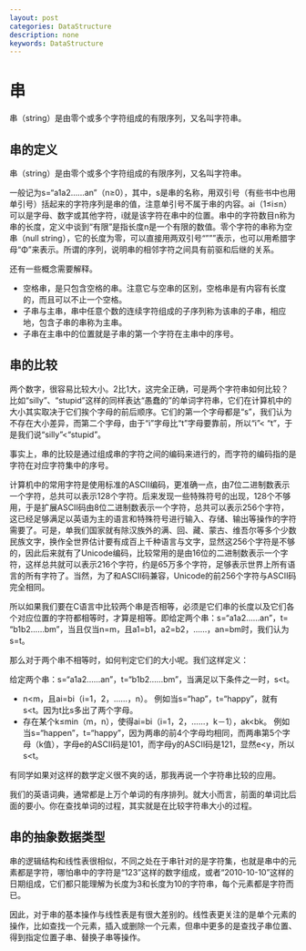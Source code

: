 ```yaml
---
layout: post
categories: DataStructure
description: none
keywords: DataStructure
---
```

# 串
串（string）是由零个或多个字符组成的有限序列，又名叫字符串。

## 串的定义
串（string）是由零个或多个字符组成的有限序列，又名叫字符串。

一般记为s=“a1a2……an”（n≥0），其中，s是串的名称，用双引号（有些书中也用单引号）括起来的字符序列是串的值，注意单引号不属于串的内容。ai（1≤i≤n）可以是字母、数字或其他字符，i就是该字符在串中的位置。串中的字符数目n称为串的长度，定义中谈到“有限”是指长度n是一个有限的数值。零个字符的串称为空串（null string），它的长度为零，可以直接用两双引号“”””表示，也可以用希腊字母“Φ”来表示。所谓的序列，说明串的相邻字符之间具有前驱和后继的关系。

还有一些概念需要解释。
- 空格串，是只包含空格的串。注意它与空串的区别，空格串是有内容有长度的，而且可以不止一个空格。
- 子串与主串，串中任意个数的连续字符组成的子序列称为该串的子串，相应地，包含子串的串称为主串。
- 子串在主串中的位置就是子串的第一个字符在主串中的序号。

## 串的比较
两个数字，很容易比较大小。2比1大，这完全正确，可是两个字符串如何比较？比如“silly”、“stupid”这样的同样表达“愚蠢的”的单词字符串，它们在计算机中的大小其实取决于它们挨个字母的前后顺序。它们的第一个字母都是“s”，我们认为不存在大小差异，而第二个字母，由于“i”字母比“t”字母要靠前，所以“i”< “t”，于是我们说“silly”<“stupid”。

事实上，串的比较是通过组成串的字符之间的编码来进行的，而字符的编码指的是字符在对应字符集中的序号。

计算机中的常用字符是使用标准的ASCII编码，更准确一点，由7位二进制数表示一个字符，总共可以表示128个字符。后来发现一些特殊符号的出现，128个不够用，于是扩展ASCII码由8位二进制数表示一个字符，总共可以表示256个字符，这已经足够满足以英语为主的语言和特殊符号进行输入、存储、输出等操作的字符需要了。可是，单我们国家就有除汉族外的满、回、藏、蒙古、维吾尔等多个少数民族文字，换作全世界估计要有成百上千种语言与文字，显然这256个字符是不够的，因此后来就有了Unicode编码，比较常用的是由16位的二进制数表示一个字符，这样总共就可以表示216个字符，约是65万多个字符，足够表示世界上所有语言的所有字符了。当然，为了和ASCII码兼容，Unicode的前256个字符与ASCII码完全相同。

所以如果我们要在C语言中比较两个串是否相等，必须是它们串的长度以及它们各个对应位置的字符都相等时，才算是相等。即给定两个串：s=“a1a2……an”，t= “b1b2……bm”，当且仅当n=m，且a1=b1，a2=b2，……，an=bm时，我们认为s=t。

那么对于两个串不相等时，如何判定它们的大小呢。我们这样定义：

给定两个串：s=“a1a2……an”，t=“b1b2……bm”，当满足以下条件之一时，s<t。

- n<m，且ai=bi（i=1，2，……，n）。
例如当s=“hap”，t=“happy”，就有s<t。因为t比s多出了两个字母。
- 存在某个k≤min（m，n），使得ai=bi（i=1，2，……，k－1），ak<bk。
例如当s=“happen”，t=“happy”，因为两串的前4个字母均相同，而两串第5个字母（k值），字母e的ASCII码是101，而字母y的ASCII码是121，显然e<y，所以s<t。

有同学如果对这样的数学定义很不爽的话，那我再说一个字符串比较的应用。

我们的英语词典，通常都是上万个单词的有序排列。就大小而言，前面的单词比后面的要小。你在查找单词的过程，其实就是在比较字符串大小的过程。

## 串的抽象数据类型
串的逻辑结构和线性表很相似，不同之处在于串针对的是字符集，也就是串中的元素都是字符，哪怕串中的字符是“123”这样的数字组成，或者“2010-10-10”这样的日期组成，它们都只能理解为长度为3和长度为10的字符串，每个元素都是字符而已。

因此，对于串的基本操作与线性表是有很大差别的。线性表更关注的是单个元素的操作，比如查找一个元素，插入或删除一个元素，但串中更多的是查找子串位置、得到指定位置子串、替换子串等操作。